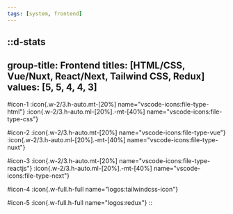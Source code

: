 ```yaml
---
tags: [system, frontend]
---
```

::d-stats
---
group-title: Frontend
titles: [HTML/CSS, Vue/Nuxt, React/Next, Tailwind CSS, Redux]
values: [5, 5, 4, 4, 3]
---
#icon-1
  :icon{.w-2/3.h-auto.mt-[20%] name="vscode-icons:file-type-html"}
  :icon{.w-2/3.h-auto.ml-[20%].-mt-[40%] name="vscode-icons:file-type-css"}

#icon-2
  :icon{.w-2/3.h-auto.mt-[20%] name="vscode-icons:file-type-vue"}
  :icon{.w-2/3.h-auto.ml-[20%].-mt-[40%] name="vscode-icons:file-type-nuxt"}

#icon-3
  :icon{.w-2/3.h-auto.mt-[20%] name="vscode-icons:file-type-reactjs"}
  :icon{.w-2/3.h-auto.ml-[20%].-mt-[40%] name="vscode-icons:file-type-next"}

#icon-4
  :icon{.w-full.h-full name="logos:tailwindcss-icon"}

#icon-5
  :icon{.w-full.h-full name="logos:redux"}
::